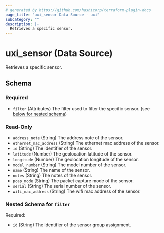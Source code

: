 ```yaml
---
# generated by https://github.com/hashicorp/terraform-plugin-docs
page_title: "uxi_sensor Data Source - uxi"
subcategory: ""
description: |-
  Retrieves a specific sensor.
---
```


# uxi_sensor (Data Source)

Retrieves a specific sensor.



<!-- schema generated by tfplugindocs -->
## Schema

### Required

- `filter` (Attributes) The filter used to filter the specific sensor. (see [below for nested schema](#nestedatt--filter))

### Read-Only

- `address_note` (String) The address note of the sensor.
- `ethernet_mac_address` (String) The ethernet mac address of the sensor.
- `id` (String) The identifier of the sensor.
- `latitude` (Number) The geolocation latitude of the sensor.
- `longitude` (Number) The geolocation longitude of the sensor.
- `model_number` (String) The model number of the sensor.
- `name` (String) The name of the sensor.
- `notes` (String) The notes of the sensor.
- `pcap_mode` (String) The packet capture mode of the sensor.
- `serial` (String) The serial number of the sensor.
- `wifi_mac_address` (String) The wifi mac address of the sensor.

<a id="nestedatt--filter"></a>
### Nested Schema for `filter`

Required:

- `id` (String) The identifier of the sensor group assignment.
